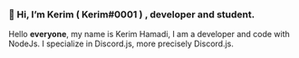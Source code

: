 ### 👋 Hi, I’m Kerim ( Kerim#0001 ) , developer and student.

Hello **everyone**, my name is Kerim Hamadi, 
I am a developer and code with NodeJs. 
I specialize in Discord.js, more precisely Discord.js.

<!--
**Keriyem/keriyem** is a ✨ _special_ ✨ repository because its `README.md` (this file) appears on your GitHub profile.

Here are some ideas to get you started:

- 🔭 I’m currently working on ...
- 🌱 I’m currently learning ...
- 👯 I’m looking to collaborate on ...
- 🤔 I’m looking for help with ...
- 💬 Ask me about ...
- 📫 How to reach me: ...
- 😄 Pronouns: ...
- ⚡ Fun fact: ...
-->
